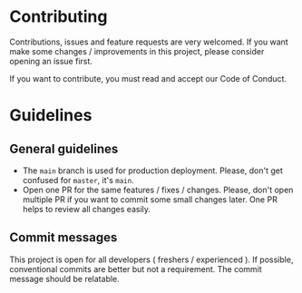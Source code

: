 # Contributing


Contributions, issues and feature requests are very welcomed.  If you want make some changes / improvements in this project, please consider opening an issue first.

If you want to contribute, you must read and accept our Code of Conduct.


# Guidelines

## General guidelines
- The `main` branch is used for production deployment. Please, don't get confused for `master`, it's `main`.
- Open one PR for the same features / fixes / changes. Please, don't open multiple PR if you want to commit some small changes later. One PR helps to review all changes easily.


## Commit messages

This project is open for all developers ( freshers / experienced ). If possible, conventional commits are better but not a requirement. The commit message should be relatable.
